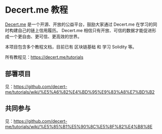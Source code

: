 # Decert.me 教程

[Decert.me](https://decert.me/) 是一个开源、开放的公益平台，鼓励大家通过 Decert.me 在学习的同时构建自己的链上信用履历。 Decert.me 相信只有开放、可信的数据才能促进形成一个更自由、更可信、更高效的世界。

本项目包含多个教程文档，目前已有 区块链基础 和 学习 Solidity 等。

所有教程见：https://decert.me/tutorials

## 部署项目
见：https://github.com/decert-me/tutorials/wiki/%E5%A6%82%E4%BD%95%E9%83%A8%E7%BD%B2

## 共同参与 
见：https://github.com/decert-me/tutorials/wiki/%E5%85%B1%E5%90%8C%E5%8F%82%E4%B8%8E

